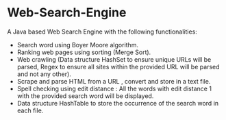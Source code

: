 # Web-Search-Engine
A Java based Web Search Engine with the following functionalities:

- Search word using Boyer Moore algorithm.
- Ranking web pages using sorting (Merge Sort).
- Web crawling (Data structure HashSet to ensure unique URLs will be parsed, Regex to ensure all sites within the provided URL will be parsed and not any other).
- Scrape and parse HTML from a URL , convert and store in a text file.
- Spell checking using edit distance : All the words with edit distance 1 with the provided search word will be displayed.
- Data structure HashTable to store the occurrence of the search word in each file.
